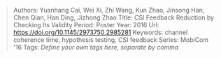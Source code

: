 > Authors: Yuanhang Cai, Wei Xi, Zhi Wang, Kun Zhao, Jinsong Han, Chen Qian, Han Ding, Jizhong Zhao
> Title: CSI Feedback Reduction by Checking Its Validity Period: Poster
> Year: 2016
> Url: https://doi.org/10.1145/2973750.2985281
> Keywords: channel coherence time, hypothesis testing, CSI feedback
> Series: MobiCom '16
> Tags: *Define your own tags here, separate by comma*